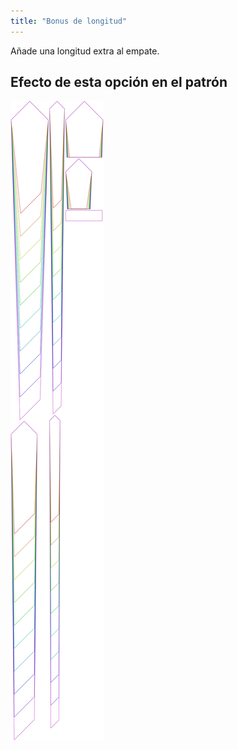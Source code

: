 ```yaml
---
title: "Bonus de longitud"
---
```


Añade una longitud extra al empate.

## Efecto de esta opción en el patrón

![Esta imagen muestra el efecto de esta opción superponiendo varias variantes que tienen un valor diferente para esta opción](trayvon_lengthbonus_sample.svg "Efecto de esta opción en el patrón")
